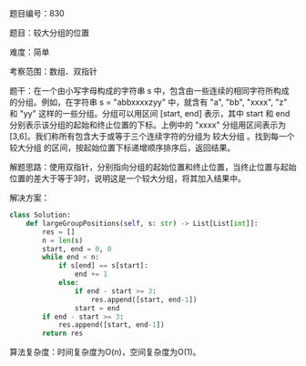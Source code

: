 题目编号：830

题目：较大分组的位置

难度：简单

考察范围：数组、双指针

题干：在一个由小写字母构成的字符串 s 中，包含由一些连续的相同字符所构成的分组。例如，在字符串 s = "abbxxxxzyy" 中，就含有 "a", "bb", "xxxx", "z" 和 "yy" 这样的一些分组。分组可以用区间 [start, end] 表示，其中 start 和 end 分别表示该分组的起始和终止位置的下标。上例中的 "xxxx" 分组用区间表示为 [3,6]。我们称所有包含大于或等于三个连续字符的分组为 较大分组 。找到每一个 较大分组 的区间，按起始位置下标递增顺序排序后，返回结果。

解题思路：使用双指针，分别指向分组的起始位置和终止位置，当终止位置与起始位置的差大于等于3时，说明这是一个较大分组，将其加入结果中。

解决方案：

```python
class Solution:
    def largeGroupPositions(self, s: str) -> List[List[int]]:
        res = []
        n = len(s)
        start, end = 0, 0
        while end < n:
            if s[end] == s[start]:
                end += 1
            else:
                if end - start >= 3:
                    res.append([start, end-1])
                start = end
        if end - start >= 3:
            res.append([start, end-1])
        return res
```

算法复杂度：时间复杂度为O(n)，空间复杂度为O(1)。